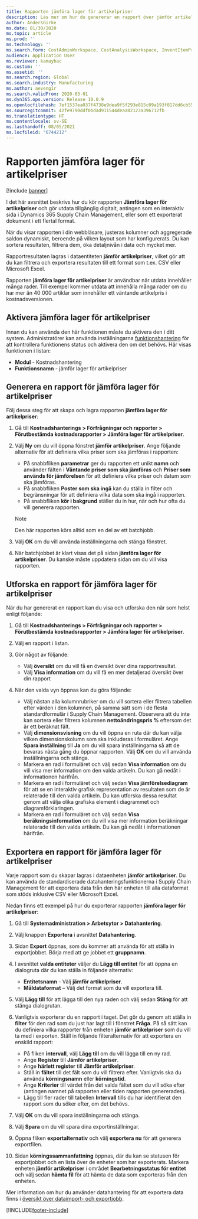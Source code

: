 ```yaml
---
title: Rapporten jämföra lager för artikelpriser
description: Läs mer om hur du genererar en rapport över jämför artikelpriser och sedan bläddrar och/eller exporterar resultatet.
author: AndersGirke
ms.date: 01/30/2020
ms.topic: article
ms.prod: ''
ms.technology: ''
ms.search.form: CostAdminWorkspace, CostAnalysisWorkspace, InventItemPriceCompareStorage, InventItemPriceCompareStorageDetailsChart, InventItemPriceCompareStorageDetails
audience: Application User
ms.reviewer: kamaybac
ms.custom: ''
ms.assetid: ''
ms.search.region: Global
ms.search.industry: Manufacturing
ms.author: aevengir
ms.search.validFrom: 2020-03-01
ms.dyn365.ops.version: Release 10.0.9
ms.openlocfilehash: 7ef1537ea037f4738e9dea9f5f293e815c09a193f817dd6cb55e3f0719ffaeb4
ms.sourcegitcommit: 42fe9790ddf0bdad911544deaa82123a396712fb
ms.translationtype: HT
ms.contentlocale: sv-SE
ms.lasthandoff: 08/05/2021
ms.locfileid: "6744212"
---
```

# <a name="compare-item-prices-storage-report"></a>Rapporten jämföra lager för artikelpriser

[!include [banner](../includes/banner.md)]

I det här avsnittet beskrivs hur du kör rapporten **Jämföra lager för artikelpriser** och gör utdata tillgänglig digitalt, antingen som en interaktiv sida i Dynamics 365 Supply Chain Management, eller som ett exporterat dokument i ett flertal format.

När du visar rapporten i din webbläsare, justeras kolumner och aggregerade saldon dynamiskt, beroende på vilken layout som har konfigurerats. Du kan sortera resultaten, filtrera dem, öka detaljnivån i data och mycket mer.

Rapportresultaten lagras i dataentiteten **jämför artikelpriser**, vilket gör att du kan filtrera och exportera resultaten till ett format som t.ex. CSV eller Microsoft Excel.

Rapporten **jämföra lager för artikelpriser** är användbar när utdata innehåller många rader. Till exempel kommer utdata att innehålla många rader om du har mer än 40 000 artiklar som innehåller ett väntande artikelpris i kostnadsversionen.

## <a name="enable-compare-item-prices-storage"></a>Aktivera jämföra lager för artikelpriser

Innan du kan använda den här funktionen måste du aktivera den i ditt system. Administratörer kan använda inställningarna [funktionshantering](../../fin-ops-core/fin-ops/get-started/feature-management/feature-management-overview.md) för att kontrollera funktionens status och aktivera den om det behövs. Här visas funktionen i listan:

- **Modul** - Kostnadshantering
- **Funktionsnamn** - jämför lager för artikelpriser

## <a name="generate-a-compare-item-prices-storage-report"></a>Generera en rapport för jämföra lager för artikelpriser

Följ dessa steg för att skapa och lagra rapporten **jämföra lager för artikelpriser**:

1. Gå till **Kostnadshanterings > Förfrågningar och rapporter > Förutbestämda kostnadsrapporter > Jämföra lager för artikelpriser**.

1. Välj **Ny** om du vill öppna fönstret **jämför artikelpriser**. Ange följande alternativ för att definiera vilka priser som ska jämföras i rapporten:

    - På snabbfliken **parametrar** ger du rapporten ett unikt **namn** och använder fälten i **Väntande priser som ska jämföras** och **Priser som används för jämförelsen** för att definiera vilka priser och datum som ska jämföras.
    - På snabbfliken **Poster som ska ingå** kan du ställa in filter och begränsningar för att definiera vilka data som ska ingå i rapporten.
    - På snabbfliken **kör i bakgrund** ställer du in hur, när och hur ofta du vill generera rapporten.
    > [!NOTE]
    > Den här rapporten körs alltid som en del av ett batchjobb.

1. Välj **OK** om du vill använda inställningarna och stänga fönstret.

1. När batchjobbet är klart visas det på sidan **jämföra lager för artikelpriser**. Du kanske måste uppdatera sidan om du vill visa rapporten.

## <a name="explore-the-compare-item-prices-storage-report"></a>Utforska en rapport för jämföra lager för artikelpriser

När du har genererat en rapport kan du visa och utforska den när som helst enligt följande:

1. Gå till **Kostnadshanterings > Förfrågningar och rapporter > Förutbestämda kostnadsrapporter > Jämföra lager för artikelpriser**.

1. Välj en rapport i listan.

1. Gör något av följande:

    - Välj **översikt** om du vill få en översikt över dina rapportresultat.
    - Välj **Visa information** om du vill få en mer detaljerad översikt över din rapport

1. När den valda vyn öppnas kan du göra följande:

    - Välj nästan alla kolumnrubriker om du vill sortera eller filtrera tabellen efter värden i den kolumnen, på samma sätt som i de flesta standardformulär i Supply Chain Management. Observera att du inte kan sortera eller filtrera kolumnen **nettoändringspris %** eftersom det är ett beräknat fält.
    - Välj **dimensionsvisning** om du vill öppna en ruta där du kan välja vilken dimensionskolumn som ska inkluderas i formuläret. Ange **Spara inställning** till **Ja** om du vill spara inställningarna så att de bevaras nästa gång du öppnar rapporten. Välj **OK** om du vill använda inställningarna och stänga.
    - Markera en rad i formuläret och välj sedan **Visa information** om du vill visa mer information om den valda artikeln. Du kan gå nedåt i informationen härifrån.
    - Markera en rad i formuläret och välj sedan **Visa jämförelsediagram** för att se en interaktiv grafisk representation av resultaten som de är relaterade till den valda artikeln. Du kan utforska dessa resultat genom att välja olika grafiska element i diagrammet och diagramförklaringen.
    - Markera en rad i formuläret och välj sedan **Visa beräkningsinformation** om du vill visa mer information beräkningar relaterade till den valda artikeln. Du kan gå nedåt i informationen härifrån.

## <a name="export-the-compare-item-prices-storage-report"></a>Exportera en rapport för jämföra lager för artikelpriser

Varje rapport som du skapar lagras i dataenheten **jämför artikelpriser**. Du kan använda de standardiserade datahanteringsfunktionerna i Supply Chain Management för att exportera data från den här enheten till alla dataformat som stöds inklusive CSV eller Microsoft Excel.

Nedan finns ett exempel på hur du exporterar rapporten **jämföra lager för artikelpriser**:

1. Gå till **Systemadministration > Arbetsytor > Datahantering**.

1. Välj knappen **Exportera** i avsnittet **Datahantering**.

1. Sidan **Export** öppnas, som du kommer att använda för att ställa in exportjobbet. Börja med att ge jobbet ett **gruppnamn**.

1. I avsnittet **valda entiteter** väljer du **Lägg till entitet** för att öppna en dialogruta där du kan ställa in följande alternativ:

    - **Entitetsnamn** - Välj **jämför artikelpriser**.
    - **Måldataformat** – Välj det format som du vill exportera till.

1. Välj **Lägg till** för att lägga till den nya raden och välj sedan **Stäng** för att stänga dialogrutan.

1. Vanligtvis exporterar du en rapport i taget. Det gör du genom att ställa in **filter** för den rad som du just har lagt till i fönstret **Fråga**. På så sätt kan du definiera vilka rapporter från enheten **jämför artikelpriser** som du vill ta med i exporten. Ställ in följande filteralternativ för att exportera en enskild rapport:

    - På fliken **intervall**, välj **Lägg till** om du vill lägga till en ny rad.
    - Ange **Register** till **Jämför artikelpriser**.
    - Ange **härlett register** till **Jämför artikelpriser**.
    - Ställ in **fältet** till det fält som du vill filtrera efter. Vanligtvis ska du använda **körningsnamn** eller **körningstid**.
    - Ange **Kriterier** till värdet från det valda fältet som du vill söka efter (antingen namnet på rapporten eller tiden rapporten genererades).
    - Lägg till fler rader till tabellen **Intervall** tills du har identifierat den rapport som du söker efter, om det behövs.

1. Välj **OK** om du vill spara inställningarna och stänga.

1. Välj **Spara** om du vill spara dina exportinställningar.

1. Öppna fliken **exportalternativ** och välj **exportera nu** för att generera exportfilen.

1. Sidan **körningssammanfattning** öppnas, där du kan se statusen för exportjobbet och en lista över de enheter som har exporterats. Markera enheten **jämför artikelpriser** i området **Bearbetningsstatus för entitet** och välj sedan **hämta fil** för att hämta de data som exporteras från den enheten.

Mer information om hur du använder datahantering för att exportera data finns i [översikt över dataimport- och exportjobb](../../fin-ops-core/dev-itpro/data-entities/data-import-export-job.md).


[!INCLUDE[footer-include](../../includes/footer-banner.md)]